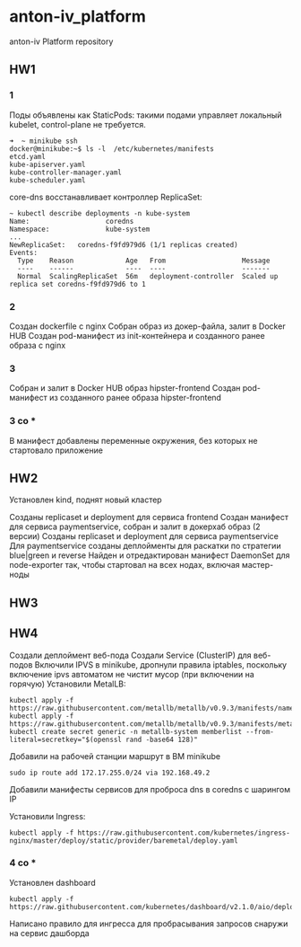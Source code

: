 # anton-iv_platform
anton-iv Platform repository



## HW1

### 1
Поды объявлены как StaticPods: такими подами управляет локальный kubelet, control-plane не требуется.

~~~~
➜  ~ minikube ssh
docker@minikube:~$ ls -l  /etc/kubernetes/manifests
etcd.yaml
kube-apiserver.yaml
kube-controller-manager.yaml
kube-scheduler.yaml
~~~~

core-dns восстанавливает контроллер ReplicaSet:

~~~~
~ kubectl describe deployments -n kube-system 
Name:                   coredns
Namespace:              kube-system
...
NewReplicaSet:   coredns-f9fd979d6 (1/1 replicas created)
Events:
  Type    Reason             Age   From                   Message
  ----    ------             ----  ----                   -------
  Normal  ScalingReplicaSet  56m   deployment-controller  Scaled up replica set coredns-f9fd979d6 to 1
~~~~

### 2 
Создан dockerfile c nginx
Собран образ из докер-файла, залит в Docker HUB
Создан pod-манифест из init-контейнера и созданного ранее образа с nginx

### 3
Собран и залит в Docker HUB образ hipster-frontend
Создан pod-манифест из созданного ранее образа hipster-frontend

### 3 со *
В манифест добавлены переменные окружения, без которых не стартовало приложение



## HW2

Установлен kind, поднят новый кластер

Созданы replicaset и deployment для сервиса frontend
Создан манифест для сервиса paymentservice, собран и залит в докерхаб образ (2 версии)
Созданы replicaset и deployment для сервиса paymentservice
Для paymentservice созданы деплойменты для раскатки по стратегии blue|green и reverse
Найден и отредактирован манифест DaemonSet для node-exporter так, чтобы стартовал на всех нодах, включая мастер-ноды

## HW3


## HW4

Создали деплоймент веб-пода
Создали Service (ClusterIP) для веб-подов
Включили IPVS в minikube, дропнули правила iptables, поскольку включение ipvs автоматом не чистит мусор (при включении на горячую)
Установили MetalLB:
~~~~
kubectl apply -f https://raw.githubusercontent.com/metallb/metallb/v0.9.3/manifests/namespace.yaml
kubectl apply -f https://raw.githubusercontent.com/metallb/metallb/v0.9.3/manifests/metallb.yaml
kubectl create secret generic -n metallb-system memberlist --from-literal=secretkey="$(openssl rand -base64 128)"
~~~~
Добавили на рабочей станции маршрут в ВМ minikube
~~~~
sudo ip route add 172.17.255.0/24 via 192.168.49.2
~~~~
Добавили манифесты сервисов для проброса dns в coredns с шарингом IP


Установили Ingress:
~~~~
kubectl apply -f https://raw.githubusercontent.com/kubernetes/ingress-nginx/master/deploy/static/provider/baremetal/deploy.yaml
~~~~

### 4 со *
Установлен dashboard
~~~~
kubectl apply -f https://raw.githubusercontent.com/kubernetes/dashboard/v2.1.0/aio/deploy/recommended.yaml
~~~~
Написано правило для ингресса для пробрасывания запросов снаружи на сервис дашборда
